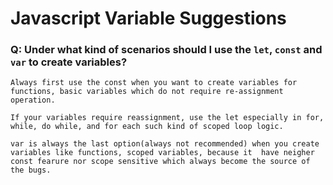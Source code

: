 # Javascript Variable Suggestions

### Q: Under what kind of scenarios should I use the `let`, `const` and `var` to create variables?

```
Always first use the const when you want to create variables for functions, basic variables which do not require re-assignment operation.

If your variables require reassignment, use the let especially in for, while, do while, and for each such kind of scoped loop logic.

var is always the last option(always not recommended) when you create variables like functions, scoped variables, because it  have neigher const fearure nor scope sensitive which always become the source of the bugs.
```
